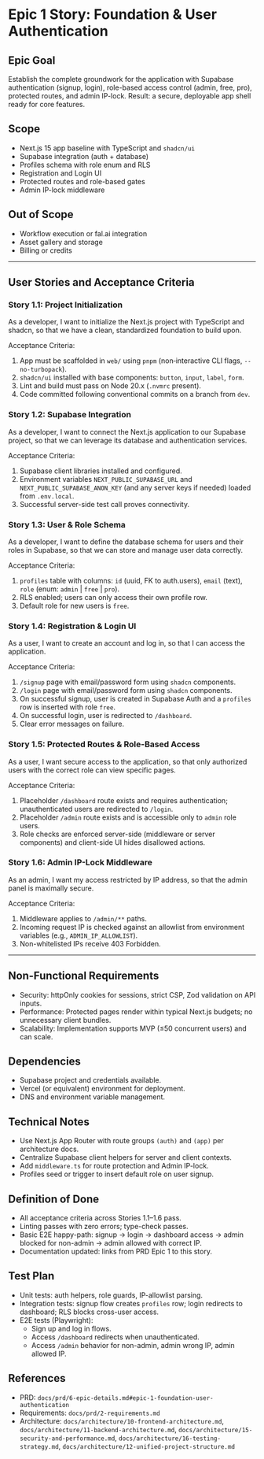# Epic 1 Story: Foundation & User Authentication

## Epic Goal
Establish the complete groundwork for the application with Supabase authentication (signup, login), role-based access control (admin, free, pro), protected routes, and admin IP-lock. Result: a secure, deployable app shell ready for core features.

## Scope
- Next.js 15 app baseline with TypeScript and `shadcn/ui`
- Supabase integration (auth + database)
- Profiles schema with role enum and RLS
- Registration and Login UI
- Protected routes and role-based gates
- Admin IP-lock middleware

## Out of Scope
- Workflow execution or fal.ai integration
- Asset gallery and storage
- Billing or credits

---

## User Stories and Acceptance Criteria

### Story 1.1: Project Initialization
As a developer, I want to initialize the Next.js project with TypeScript and shadcn, so that we have a clean, standardized foundation to build upon.

Acceptance Criteria:
1. App must be scaffolded in `web/` using `pnpm` (non‑interactive CLI flags, `--no-turbopack`).
2. `shadcn/ui` installed with base components: `button`, `input`, `label`, `form`.
3. Lint and build must pass on Node 20.x (`.nvmrc` present).
4. Code committed following conventional commits on a branch from `dev`.

### Story 1.2: Supabase Integration
As a developer, I want to connect the Next.js application to our Supabase project, so that we can leverage its database and authentication services.

Acceptance Criteria:
1. Supabase client libraries installed and configured.
2. Environment variables `NEXT_PUBLIC_SUPABASE_URL` and `NEXT_PUBLIC_SUPABASE_ANON_KEY` (and any server keys if needed) loaded from `.env.local`.
3. Successful server-side test call proves connectivity.

### Story 1.3: User & Role Schema
As a developer, I want to define the database schema for users and their roles in Supabase, so that we can store and manage user data correctly.

Acceptance Criteria:
1. `profiles` table with columns: `id` (uuid, FK to auth.users), `email` (text), `role` (enum: `admin` | `free` | `pro`).
2. RLS enabled; users can only access their own profile row.
3. Default role for new users is `free`.

### Story 1.4: Registration & Login UI
As a user, I want to create an account and log in, so that I can access the application.

Acceptance Criteria:
1. `/signup` page with email/password form using `shadcn` components.
2. `/login` page with email/password form using `shadcn` components.
3. On successful signup, user is created in Supabase Auth and a `profiles` row is inserted with role `free`.
4. On successful login, user is redirected to `/dashboard`.
5. Clear error messages on failure.

### Story 1.5: Protected Routes & Role-Based Access
As a user, I want secure access to the application, so that only authorized users with the correct role can view specific pages.

Acceptance Criteria:
1. Placeholder `/dashboard` route exists and requires authentication; unauthenticated users are redirected to `/login`.
2. Placeholder `/admin` route exists and is accessible only to `admin` role users.
3. Role checks are enforced server-side (middleware or server components) and client-side UI hides disallowed actions.

### Story 1.6: Admin IP-Lock Middleware
As an admin, I want my access restricted by IP address, so that the admin panel is maximally secure.

Acceptance Criteria:
1. Middleware applies to `/admin/**` paths.
2. Incoming request IP is checked against an allowlist from environment variables (e.g., `ADMIN_IP_ALLOWLIST`).
3. Non-whitelisted IPs receive 403 Forbidden.

---

## Non-Functional Requirements
- Security: httpOnly cookies for sessions, strict CSP, Zod validation on API inputs.
- Performance: Protected pages render within typical Next.js budgets; no unnecessary client bundles.
- Scalability: Implementation supports MVP (≤50 concurrent users) and can scale.

## Dependencies
- Supabase project and credentials available.
- Vercel (or equivalent) environment for deployment.
- DNS and environment variable management.

## Technical Notes
- Use Next.js App Router with route groups `(auth)` and `(app)` per architecture docs.
- Centralize Supabase client helpers for server and client contexts.
- Add `middleware.ts` for route protection and Admin IP-lock.
- Profiles seed or trigger to insert default role on user signup.

## Definition of Done
- All acceptance criteria across Stories 1.1–1.6 pass.
- Linting passes with zero errors; type-check passes.
- Basic E2E happy-path: signup → login → dashboard access → admin blocked for non-admin → admin allowed with correct IP.
- Documentation updated: links from PRD Epic 1 to this story.

## Test Plan
- Unit tests: auth helpers, role guards, IP-allowlist parsing.
- Integration tests: signup flow creates `profiles` row; login redirects to dashboard; RLS blocks cross-user access.
- E2E tests (Playwright):
  - Sign up and log in flows.
  - Access `/dashboard` redirects when unauthenticated.
  - Access `/admin` behavior for non-admin, admin wrong IP, admin allowed IP.

## References
- PRD: `docs/prd/6-epic-details.md#epic-1-foundation-user-authentication`
- Requirements: `docs/prd/2-requirements.md`
- Architecture: `docs/architecture/10-frontend-architecture.md`, `docs/architecture/11-backend-architecture.md`, `docs/architecture/15-security-and-performance.md`, `docs/architecture/16-testing-strategy.md`, `docs/architecture/12-unified-project-structure.md`
